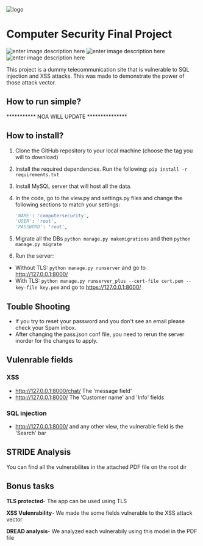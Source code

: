 ![logo](https://i.ibb.co/2KDC9tj/github-logo.png)

# Computer Security Final Project

![enter image description here](https://img.shields.io/badge/Uptime-100%25-blue) ![enter image description here](https://img.shields.io/badge/Version-Beta-green) ![enter image description here](https://img.shields.io/badge/Contributors-5-orange)

This project is a dummy telecommunication site that is vulnerable to SQL injection and XSS attacks. This was made to demonstrate the power of those attack vector. 

## How to run simple?

*********** NOA WILL UPDATE ***************

## How to install?

1. Clone the GitHub repository to your local machine (choose the tag you will to download)

2. Install the required dependencies. Run the following: `pip install -r requirements.txt`

3. Install MySQL server that will host all the data.

4. In the code, go to the view.py and settings.py files and change the following sections to match your settings:

   ```python
   'NAME': 'computersecurity',
   'USER': 'root',
   'PASSWORD': 'root',
   ```

5. Migrate all the DBs `python manage.py makemigrations` and then `python manage.py migrate`

6. Run the server: 
- Without TLS: `python manage.py runserver` and go to http://127.0.0.1:8000/
- With TLS: `python manage.py runserver_plus --cert-file cert.pem --key-file key.pem` and go to https://127.0.0.1:8000/

## Touble Shooting

- If you try to reset your password and you don't see an email please check your Spam inbox.
- After changing the pass.json conf file, you need to rerun the server inorder for the changes to apply.


## Vulenrable fields
### XSS
- http://127.0.0.1:8000/chat/ The 'message field'
- http://127.0.0.1:8000/ The 'Customer name' and 'Info' fields

### SQL injection
- http://127.0.0.1:8000/ and any other view, the vulnerable field is the 'Search' bar

## STRIDE Analysis

You can find all the vulnerabilites in the attached PDF file on the root dir

## Bonus tasks

**TLS protected**- The app can be used using TLS

**XSS Vulenrability**- We made the some fields vulnerable to the XSS attack vector

**DREAD analysis**- We analyzed each vulnerabily using this model in the PDF file








